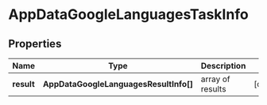 # AppDataGoogleLanguagesTaskInfo

## Properties

| Name | Type | Description | Notes |
|------------ | ------------- | ------------- | -------------|
**result** | **AppDataGoogleLanguagesResultInfo[]** | array of results |[optional]|